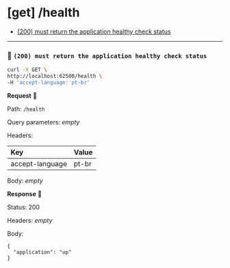 # [get] /health

* [(200) must return the application healthy check status](#f8aae7dace)

---

### :chicken: `(200) must return the application healthy check status` <a name="f8aae7dace"></a>

```sh
curl -X GET \
http://localhost:62500/health \
-H 'accept-language: pt-br'
```

**Request** :egg:

Path: `/health`

Query parameters: _empty_

Headers: 

| Key | Value |
| :--- | :--- |
| accept-language | pt-br |

Body: _empty_

**Response** :hatching_chick:

Status: 200

Headers: _empty_

Body: 

```
{
  "application": "up"
}
```
